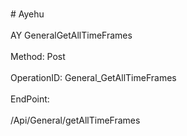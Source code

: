 <br>#     Ayehu</br>
<br>AY GeneralGetAllTimeFrames</br>
<br>Method: Post</br>
<br>OperationID: General_GetAllTimeFrames</br>
<br>EndPoint:</br>
<br>/Api/General/getAllTimeFrames</br>
